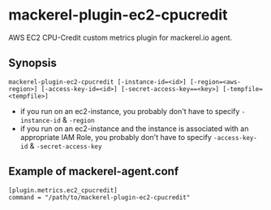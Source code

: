 mackerel-plugin-ec2-cpucredit
=====================

AWS EC2 CPU-Credit custom metrics plugin for mackerel.io agent.

## Synopsis

```shell
mackerel-plugin-ec2-cpucredit [-instance-id=<id>] [-region=<aws-region>] [-access-key-id=<id>] [-secret-access-key==<key>] [-tempfile=<tempfile>]
```
* if you run on an ec2-instance, you probably don't have to specify `-instance-id` & `-region`
* if you run on an ec2-instance and the instance is associated with an appropriate IAM Role, you probably don't have to specify `-access-key-id` & `-secret-access-key`

## Example of mackerel-agent.conf

```
[plugin.metrics.ec2_cpucredit]
command = "/path/to/mackerel-plugin-ec2-cpucredit"
```
